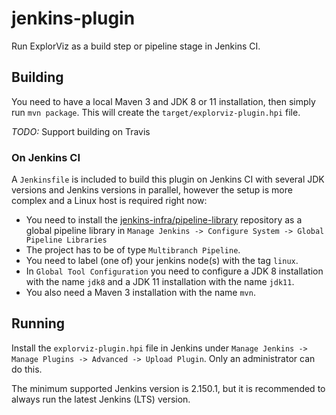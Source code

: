 # jenkins-plugin

Run ExplorViz as a build step or pipeline stage in Jenkins CI.

## Building

You need to have a local Maven 3 and JDK 8 or 11 installation, then simply run `mvn package`. This will create the `target/explorviz-plugin.hpi` file.

*TODO:* Support building on Travis

### On Jenkins CI

A `Jenkinsfile` is included to build this plugin on Jenkins CI with several JDK versions and Jenkins versions in parallel, however the setup is more complex and a Linux host is required right now:

* You need to install the [jenkins-infra/pipeline-library](https://github.com/jenkins-infra/pipeline-library) repository as a global pipeline library in `Manage Jenkins -> Configure System -> Global Pipeline Libraries`
* The project has to be of type `Multibranch Pipeline`.
* You need to label (one of) your jenkins node(s) with the tag `linux`.
* In `Global Tool Configuration` you need to configure a JDK 8 installation with the name `jdk8` and a JDK 11 installation with the name `jdk11`.
* You also need a Maven 3 installation with the name `mvn`.

## Running

Install the `explorviz-plugin.hpi` file in Jenkins under `Manage Jenkins -> Manage Plugins -> Advanced -> Upload Plugin`. Only an administrator can do this.

The minimum supported Jenkins version is 2.150.1, but it is recommended to always run the latest Jenkins (LTS) version.
